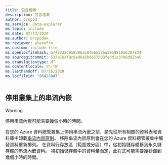```yaml
---
title: 包含檔案
description: 包含檔案
author: orspod
ms.service: data-explorer
ms.topic: include
ms.date: 07/13/2020
ms.author: orspodek
ms.reviewer: alexefro
ms.custom: include file
ms.openlocfilehash: a748332c85839bac8466532ba3959810a6387834
ms.sourcegitcommit: 537a7eaf8c8e06a5bde57503fedd1c3706dd2b45
ms.translationtype: MT
ms.contentlocale: zh-TW
ms.lasthandoff: 07/16/2020
ms.locfileid: "86423047"
---
```

## <a name="disable-streaming-ingestion-on-your-cluster"></a>停用叢集上的串流內嵌

> [!WARNING]
> 停用串流內嵌可能需要幾個小時的時間。

在您的 Azure 資料總管叢集上停用串流內嵌之前，請先從所有相關的資料表和資料庫中卸載[串流內嵌原則](../kusto/management/streamingingestionpolicy.md)。 移除串流內嵌原則會在您的 Azure 資料總管叢集中觸發資料重新排列。 在資料行存放區（範圍或分區）中，從初始儲存體移到永久儲存體的串流內嵌資料。 視初始儲存體中的資料量而定，此程式可能需要幾秒鐘到幾個小時的時間。
